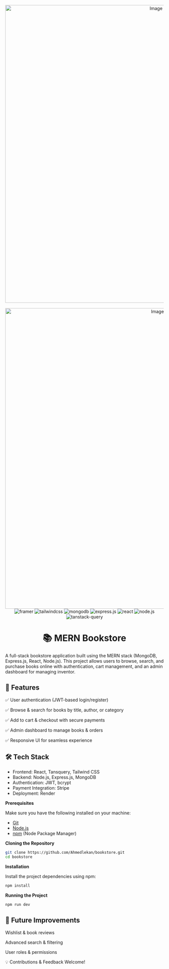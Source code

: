 <div align="center">
  <br />
       <img width="943" alt="Image" src="https://github.com/user-attachments/assets/d2e88701-7d07-42af-8b53-04224f191ed3" alt="Project Banner"/>
    </a>
  <br />
  
  <br />
       <img width="952" alt="Image" src="https://github.com/user-attachments/assets/8c711123-1b47-4575-8a6a-ffe3dcbbb559" alt="Backend Dashboard" />
    </a>
  <br />

  <div>
    <img src="https://img.shields.io/badge/-Framer-black?style=for-the-badge&logoColor=white&logo=framer&color=0055FF" alt="framer" />
    <img src="https://img.shields.io/badge/-Tailwind_CSS-black?style=for-the-badge&logoColor=white&logo=tailwindcss&color=06B6D4" alt="tailwindcss" />
    <img src="https://img.shields.io/badge/-MongoDB-black?style=for-the-badge&logoColor=white&logo=mongodb&color=47A248" alt="mongodb" />
    <img src="https://img.shields.io/badge/-Express.js-black?style=for-the-badge&logoColor=white&logo=express&color=000000" alt="express.js" />
    <img src="https://img.shields.io/badge/-React-black?style=for-the-badge&logoColor=white&logo=react&color=61DAFB" alt="react" />
    <img src="https://img.shields.io/badge/-Node.js-black?style=for-the-badge&logoColor=white&logo=node.js&color=339933" alt="node.js" />
    <img src="https://img.shields.io/badge/-TanStack_Query-black?style=for-the-badge&logoColor=white&logo=reactquery&color=FF4154" alt="tanstack-query" />
  </div>
</div>

<h1 align="center">📚 MERN Bookstore</h1>

A full-stack bookstore application built using the MERN stack (MongoDB, Express.js, React, Node.js). This project allows users to browse, search, and purchase books online with authentication, cart management, and an admin dashboard for managing inventor.


## 🚀 Features

✅ User authentication (JWT-based login/register)

✅ Browse & search for books by title, author, or category

✅ Add to cart & checkout with secure payments

✅ Admin dashboard to manage books & orders

✅ Responsive UI for seamless experience

## 🛠️ Tech Stack

- Frontend: React, Tansquery, Tailwind CSS
- Backend: Node.js, Express.js, MongoDB
- Authentication: JWT, bcrypt
- Payment Integration: Stripe
- Deployment: Render

**Prerequisites**

Make sure you have the following installed on your machine:

- [Git](https://git-scm.com/)
- [Node.js](https://nodejs.org/en)
- [npm](https://www.npmjs.com/) (Node Package Manager)


**Cloning the Repository**

```bash
git clone https://github.com/Ahmedlekan/bookstore.git
cd bookstore
```

**Installation**

Install the project dependencies using npm:

```bash
npm install
```

**Running the Project**

```bash
npm run dev
```


## 🎯 Future Improvements

Wishlist & book reviews

Advanced search & filtering

User roles & permissions

💡 Contributions & Feedback Welcome!
